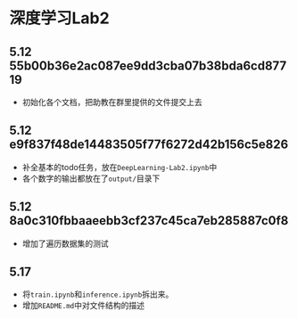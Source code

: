 # 深度学习Lab2

## 5.12 55b00b36e2ac087ee9dd3cba07b38bda6cd87719
- 初始化各个文档，把助教在群里提供的文件提交上去

## 5.12 e9f837f48de14483505f77f6272d42b156c5e826
- 补全基本的todo任务，放在`DeepLearning-Lab2.ipynb`中
- 各个数字的输出都放在了`output/`目录下

## 5.12 8a0c310fbbaaeebb3cf237c45ca7eb285887c0f8
- 增加了遍历数据集的测试

## 5.17
- 将`train.ipynb`和`inference.ipynb`拆出来。
- 增加`README.md`中对文件结构的描述
